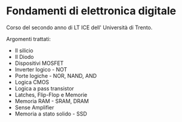 # Fondamenti di elettronica digitale
Corso del secondo anno di LT ICE dell' Università di Trento.

Argomenti trattati:

- Il silicio
- Il Diodo
- Dispositivi MOSFET
- Inverter logico - NOT
- Porte logiche - NOR, NAND, AND
- Logica CMOS
- Logica a pass transistor
- Latches, Flip-Flop e Memorie
- Memoria RAM - SRAM, DRAM
- Sense Amplifier
- Memoria a stato solido - SSD
